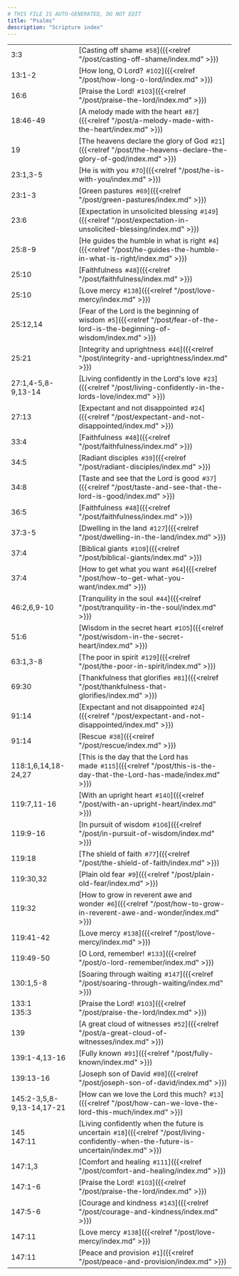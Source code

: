 ```yaml
---
# THIS FILE IS AUTO-GENERATED, DO NOT EDIT
title: "Psalms"
description: "Scripture index"
---
```


|  |  |
| --- | --- |
| 3:3 | [Casting off shame<span style="font-size:smaller; padding-left:0.5em;">#58</span>]({{<relref "/post/casting-off-shame/index.md" >}}) |
| 13:1-2 | [How long, O Lord?<span style="font-size:smaller; padding-left:0.5em;">#102</span>]({{<relref "/post/how-long-o-lord/index.md" >}}) |
| 16:6 | [Praise the Lord!<span style="font-size:smaller; padding-left:0.5em;">#103</span>]({{<relref "/post/praise-the-lord/index.md" >}}) |
| 18:46-49 | [A melody made with the heart<span style="font-size:smaller; padding-left:0.5em;">#87</span>]({{<relref "/post/a-melody-made-with-the-heart/index.md" >}}) |
| 19 | [The heavens declare the glory of God<span style="font-size:smaller; padding-left:0.5em;">#21</span>]({{<relref "/post/the-heavens-declare-the-glory-of-god/index.md" >}}) |
| 23:1,3-5 | [He is with you<span style="font-size:smaller; padding-left:0.5em;">#70</span>]({{<relref "/post/he-is-with-you/index.md" >}}) |
| 23:1-3 | [Green pastures<span style="font-size:smaller; padding-left:0.5em;">#69</span>]({{<relref "/post/green-pastures/index.md" >}}) |
| 23:6 | [Expectation in unsolicited blessing<span style="font-size:smaller; padding-left:0.5em;">#149</span>]({{<relref "/post/expectation-in-unsolicited-blessing/index.md" >}}) |
| 25:8-9 | [He guides the humble in what is right<span style="font-size:smaller; padding-left:0.5em;">#4</span>]({{<relref "/post/he-guides-the-humble-in-what-is-right/index.md" >}}) |
| 25:10 | [Faithfulness<span style="font-size:smaller; padding-left:0.5em;">#48</span>]({{<relref "/post/faithfulness/index.md" >}}) |
| 25:10 | [Love mercy<span style="font-size:smaller; padding-left:0.5em;">#138</span>]({{<relref "/post/love-mercy/index.md" >}}) |
| 25:12,14 | [Fear of the Lord is the beginning of wisdom<span style="font-size:smaller; padding-left:0.5em;">#5</span>]({{<relref "/post/fear-of-the-lord-is-the-beginning-of-wisdom/index.md" >}}) |
| 25:21 | [Integrity and uprightness<span style="font-size:smaller; padding-left:0.5em;">#46</span>]({{<relref "/post/integrity-and-uprightness/index.md" >}}) |
| 27:1,4-5,8-9,13-14 | [Living confidently in the Lord's love<span style="font-size:smaller; padding-left:0.5em;">#23</span>]({{<relref "/post/living-confidently-in-the-lords-love/index.md" >}}) |
| 27:13 | [Expectant and not disappointed<span style="font-size:smaller; padding-left:0.5em;">#24</span>]({{<relref "/post/expectant-and-not-disappointed/index.md" >}}) |
| 33:4 | [Faithfulness<span style="font-size:smaller; padding-left:0.5em;">#48</span>]({{<relref "/post/faithfulness/index.md" >}}) |
| 34:5 | [Radiant disciples<span style="font-size:smaller; padding-left:0.5em;">#39</span>]({{<relref "/post/radiant-disciples/index.md" >}}) |
| 34:8 | [Taste and see that the Lord is good<span style="font-size:smaller; padding-left:0.5em;">#37</span>]({{<relref "/post/taste-and-see-that-the-lord-is-good/index.md" >}}) |
| 36:5 | [Faithfulness<span style="font-size:smaller; padding-left:0.5em;">#48</span>]({{<relref "/post/faithfulness/index.md" >}}) |
| 37:3-5 | [Dwelling in the land<span style="font-size:smaller; padding-left:0.5em;">#127</span>]({{<relref "/post/dwelling-in-the-land/index.md" >}}) |
| 37:4 | [Biblical giants<span style="font-size:smaller; padding-left:0.5em;">#109</span>]({{<relref "/post/biblical-giants/index.md" >}}) |
| 37:4 | [How to get what you want<span style="font-size:smaller; padding-left:0.5em;">#64</span>]({{<relref "/post/how-to-get-what-you-want/index.md" >}}) |
| 46:2,6,9-10 | [Tranquility in the soul<span style="font-size:smaller; padding-left:0.5em;">#44</span>]({{<relref "/post/tranquility-in-the-soul/index.md" >}}) |
| 51:6 | [Wisdom in the secret heart<span style="font-size:smaller; padding-left:0.5em;">#105</span>]({{<relref "/post/wisdom-in-the-secret-heart/index.md" >}}) |
| 63:1,3-8 | [The poor in spirit<span style="font-size:smaller; padding-left:0.5em;">#129</span>]({{<relref "/post/the-poor-in-spirit/index.md" >}}) |
| 69:30 | [Thankfulness that glorifies<span style="font-size:smaller; padding-left:0.5em;">#81</span>]({{<relref "/post/thankfulness-that-glorifies/index.md" >}}) |
| 91:14 | [Expectant and not disappointed<span style="font-size:smaller; padding-left:0.5em;">#24</span>]({{<relref "/post/expectant-and-not-disappointed/index.md" >}}) |
| 91:14 | [Rescue<span style="font-size:smaller; padding-left:0.5em;">#38</span>]({{<relref "/post/rescue/index.md" >}}) |
| 118:1,6,14,18-24,27 | [This is the day that the Lord has made<span style="font-size:smaller; padding-left:0.5em;">#115</span>]({{<relref "/post/this-is-the-day-that-the-Lord-has-made/index.md" >}}) |
| 119:7,11-16 | [With an upright heart<span style="font-size:smaller; padding-left:0.5em;">#140</span>]({{<relref "/post/with-an-upright-heart/index.md" >}}) |
| 119:9-16 | [In pursuit of wisdom<span style="font-size:smaller; padding-left:0.5em;">#106</span>]({{<relref "/post/in-pursuit-of-wisdom/index.md" >}}) |
| 119:18 | [The shield of faith<span style="font-size:smaller; padding-left:0.5em;">#77</span>]({{<relref "/post/the-shield-of-faith/index.md" >}}) |
| 119:30,32 | [Plain old fear<span style="font-size:smaller; padding-left:0.5em;">#9</span>]({{<relref "/post/plain-old-fear/index.md" >}}) |
| 119:32 | [How to grow in reverent awe and wonder<span style="font-size:smaller; padding-left:0.5em;">#6</span>]({{<relref "/post/how-to-grow-in-reverent-awe-and-wonder/index.md" >}}) |
| 119:41-42 | [Love mercy<span style="font-size:smaller; padding-left:0.5em;">#138</span>]({{<relref "/post/love-mercy/index.md" >}}) |
| 119:49-50 | [O Lord, remember!<span style="font-size:smaller; padding-left:0.5em;">#133</span>]({{<relref "/post/o-lord-remember/index.md" >}}) |
| 130:1,5-8 | [Soaring through waiting<span style="font-size:smaller; padding-left:0.5em;">#147</span>]({{<relref "/post/soaring-through-waiting/index.md" >}}) |
| 133:1 <br/> 135:3 | [Praise the Lord!<span style="font-size:smaller; padding-left:0.5em;">#103</span>]({{<relref "/post/praise-the-lord/index.md" >}}) |
| 139 | [A great cloud of witnesses<span style="font-size:smaller; padding-left:0.5em;">#52</span>]({{<relref "/post/a-great-cloud-of-witnesses/index.md" >}}) |
| 139:1-4,13-16 | [Fully known<span style="font-size:smaller; padding-left:0.5em;">#91</span>]({{<relref "/post/fully-known/index.md" >}}) |
| 139:13-16 | [Joseph son of David<span style="font-size:smaller; padding-left:0.5em;">#98</span>]({{<relref "/post/joseph-son-of-david/index.md" >}}) |
| 145:2-3,5,8-9,13-14,17-21 | [How can we love the Lord this much?<span style="font-size:smaller; padding-left:0.5em;">#13</span>]({{<relref "/post/how-can-we-love-the-lord-this-much/index.md" >}}) |
| 145 <br/> 147:11 | [Living confidently when the future is uncertain<span style="font-size:smaller; padding-left:0.5em;">#18</span>]({{<relref "/post/living-confidently-when-the-future-is-uncertain/index.md" >}}) |
| 147:1,3 | [Comfort and healing<span style="font-size:smaller; padding-left:0.5em;">#111</span>]({{<relref "/post/comfort-and-healing/index.md" >}}) |
| 147:1-6 | [Praise the Lord!<span style="font-size:smaller; padding-left:0.5em;">#103</span>]({{<relref "/post/praise-the-lord/index.md" >}}) |
| 147:5-6 | [Courage and kindness<span style="font-size:smaller; padding-left:0.5em;">#143</span>]({{<relref "/post/courage-and-kindness/index.md" >}}) |
| 147:11 | [Love mercy<span style="font-size:smaller; padding-left:0.5em;">#138</span>]({{<relref "/post/love-mercy/index.md" >}}) |
| 147:11 | [Peace and provision<span style="font-size:smaller; padding-left:0.5em;">#1</span>]({{<relref "/post/peace-and-provision/index.md" >}}) |
